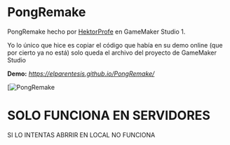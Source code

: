 # PongRemake
PongRemake hecho por [HektorProfe](https://hektorprofe.net) en GameMaker Studio 1.

Yo lo único que hice es copiar el código que había en su demo online (que por cierto ya no está) solo queda el archivo del proyecto de GameMaker Studio

**Demo:**
_https://elparentesis.github.io/PongRemake/_

[![PongRemake](https://i.imgur.com/Um8KcPm.png)

# SOLO FUNCIONA EN SERVIDORES
SI LO INTENTAS ABRRIR EN LOCAL NO FUNCIONA
